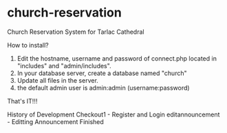 # church-reservation
Church Reservation System for Tarlac Cathedral

How to install?

1. Edit the hostname, username and password of connect.php
	located in "includes" and "admin/includes".
2. In your database server, create a database named "church"
3. Update all files in the server.
4. the default admin user is admin:admin (username:password)

That's IT!!!

History of Development
Checkout1 - Register and Login
editannouncement - Editting Announcement Finished
